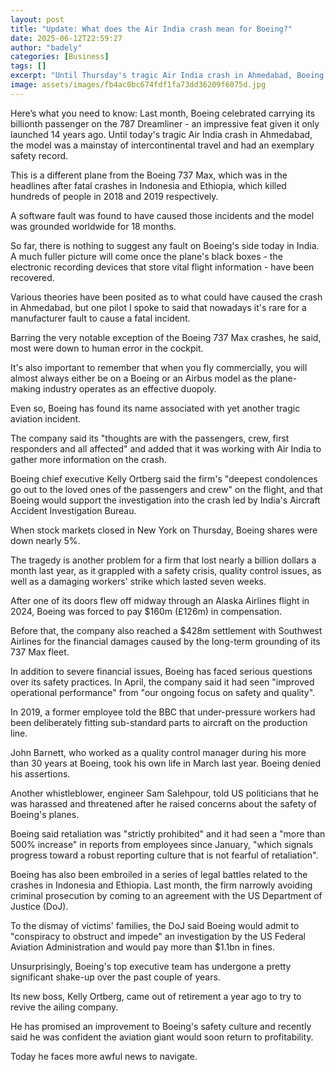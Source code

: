 ```yaml
---
layout: post
title: "Update: What does the Air India crash mean for Boeing?"
date: 2025-06-12T22:59:27
author: "badely"
categories: [Business]
tags: []
excerpt: "Until Thursday's tragic Air India crash in Ahmedabad, Boeing's 787 Dreamliner had an exemplary safety record."
image: assets/images/fb4ac0bc674fdf1fa73dd36209f6075d.jpg
---
```


Here’s what you need to know: Last month, Boeing celebrated carrying its billionth passenger on the 787 Dreamliner - an impressive feat given it only launched 14 years ago. Until today's tragic Air India crash in Ahmedabad, the model was a mainstay of intercontinental travel and had an exemplary safety record.

This is a different plane from the Boeing 737 Max, which was in the headlines after fatal crashes in Indonesia and Ethiopia, which killed hundreds of people in 2018 and 2019 respectively. 

A software fault was found to have caused those incidents and the model was grounded worldwide for 18 months.

So far, there is nothing to suggest any fault on Boeing's side today in India. A much fuller picture will come once the plane's black boxes - the electronic recording devices that store vital flight information - have been recovered.

Various theories have been posited as to what could have caused the crash in Ahmedabad, but one pilot I spoke to said that nowadays it's rare for a manufacturer fault to cause a fatal incident. 

Barring the very notable exception of the Boeing 737 Max crashes, he said, most were down to human error in the cockpit.

It's also important to remember that when you fly commercially, you will almost always either be on a Boeing or an Airbus model as the plane-making industry operates as an effective duopoly.

Even so, Boeing has found its name associated with yet another tragic aviation incident.

The company said its "thoughts are with the passengers, crew, first responders and all affected" and added that it was working with Air India to gather more information on the crash.

Boeing chief executive Kelly Ortberg said the firm's "deepest condolences go out to the loved ones of the passengers and crew" on the flight, and that Boeing would support the investigation into the crash led by India's Aircraft Accident Investigation Bureau.

When stock markets closed in New York on Thursday, Boeing shares were down nearly 5%.

The tragedy is another problem for a firm that lost nearly a billion dollars a month last year, as it grappled with a safety crisis, quality control issues, as well as a damaging workers' strike which lasted seven weeks. 

After one of its doors flew off midway through an Alaska Airlines flight in 2024, Boeing was forced to pay $160m (£126m) in compensation. 

Before that, the company also reached a $428m settlement with Southwest Airlines for the financial damages caused by the long-term grounding of its 737 Max fleet.

In addition to severe financial issues, Boeing has faced serious questions over its safety practices. In April, the company said it had seen "improved operational performance" from "our ongoing focus on safety and quality".

In 2019, a former employee told the BBC that under-pressure workers had been deliberately fitting sub-standard parts to aircraft on the production line. 

John Barnett, who worked as a quality control manager during his more than 30 years at Boeing, took his own life in March last year. Boeing denied his assertions.

Another whistleblower, engineer Sam Salehpour, told US politicians that he was harassed and threatened after he raised concerns about the safety of Boeing's planes. 

Boeing said retaliation was "strictly prohibited" and it had seen a "more than 500% increase" in reports from employees since January, "which signals progress toward a robust reporting culture that is not fearful of retaliation".

Boeing has also been embroiled in a series of legal battles related to the crashes in Indonesia and Ethiopia. Last month, the firm narrowly avoiding criminal prosecution by coming to an agreement with the US Department of Justice (DoJ).

To the dismay of victims' families, the DoJ said Boeing would admit to "conspiracy to obstruct and impede" an investigation by the US Federal Aviation Administration and would pay more than $1.1bn in fines.

Unsurprisingly, Boeing's top executive team has undergone a pretty significant shake-up over the past couple of years. 

Its new boss, Kelly Ortberg, came out of retirement a year ago to try to revive the ailing company. 

He has promised an improvement to Boeing's safety culture and recently said he was confident the aviation giant would soon return to profitability.

Today he faces more awful news to navigate.

